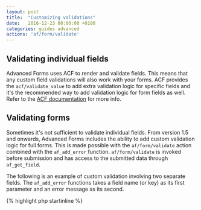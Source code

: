 ```yaml
---
layout: post
title:  "Customizing validations"
date:   2016-12-23 00:00:00 +0100
categories: guides advanced
actions: 'af/form/validate'
---
```


## Validating individual fields

Advanced Forms uses ACF to render and validate fields. This means that any custom field validations will also work with your forms. ACF provides the `acf/validate_value` to add extra validation logic for specific fields and it's the recommended way to add validation logic for form fields as well. Refer to the [ACF documentation](https://www.advancedcustomfields.com/resources/) for more info.

## Validating forms

Sometimes it's not sufficient to validate individual fields. From version 1.5 and onwards, Advanced Forms includes the ability to add custom validation logic for full forms. This is made possible with the `af/form/validate` action combined with the `af_add_error` function. `af/form/validate` is invoked before submission and has access to the submitted data through `af_get_field`.

The following is an example of custom validation involving two separate fields. The `af_add_error` functions takes a field name (or key) as its first parameter and an error message as its second.

{% highlight php startinline %}
<?php
function validate_name() {
    $first_name = af_get_field( 'first_name' );
    $last_name = af_get_field( 'last_name' );

    if ( 'Fabian Lindfors' != $first_name . ' ' . $last_name ) {
        af_add_error( 'first_name', 'Full name must be Fabian Lindfors!' );
    }
}
add_action( 'af/form/validate/key=FORM_KEY', 'validate_name' );
{% endhighlight %}

